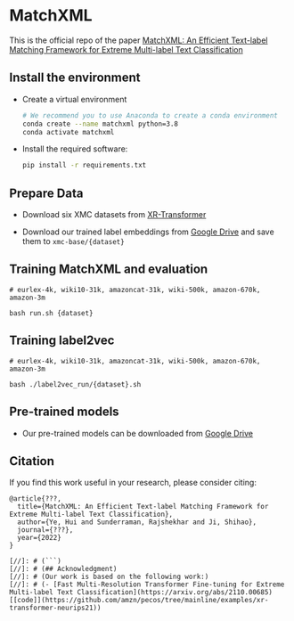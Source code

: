 # MatchXML
This is the official repo of the paper [MatchXML: An Efficient Text-label Matching Framework for Extreme Multi-label Text
Classification](???)


## Install the environment
* Create a virtual environment
    ```bash
    # We recommend you to use Anaconda to create a conda environment 
    conda create --name matchxml python=3.8
    conda activate matchxml
    ```
* Install the required software:
    ```bash
    pip install -r requirements.txt
    ```
## Prepare Data
* Download six XMC datasets from [XR-Transformer](https://github.com/amzn/pecos/tree/mainline/examples/xr-transformer-neurips21)

* Download our trained label embeddings from [Google Drive](https://drive.google.com/drive/folders/1ehOU7mRpDdsCORVlVaSL7LidaOBonS5l?usp=sharing) and save them to `xmc-base/{dataset}`


## Training MatchXML and evaluation
 `# eurlex-4k, wiki10-31k, amazoncat-31k, wiki-500k, amazon-670k, amazon-3m`
 
 `bash run.sh {dataset}`


## Training label2vec
`# eurlex-4k, wiki10-31k, amazoncat-31k, wiki-500k, amazon-670k, amazon-3m`

`bash ./label2vec_run/{dataset}.sh`  

## Pre-trained models
* Our pre-trained models can be downloaded from [Google Drive](???)

## Citation
If you find this work useful in your research, please consider citing:

```
@article{???,
  title={MatchXML: An Efficient Text-label Matching Framework for Extreme Multi-label Text Classification},
  author={Ye, Hui and Sunderraman, Rajshekhar and Ji, Shihao},
  journal={???},
  year={2022}
}

[//]: # (```)
[//]: # (## Acknowledgment)
[//]: # (Our work is based on the following work:)
[//]: # (- [Fast Multi-Resolution Transformer Fine-tuning for Extreme Multi-label Text Classification](https://arxiv.org/abs/2110.00685) [[code]](https://github.com/amzn/pecos/tree/mainline/examples/xr-transformer-neurips21))

